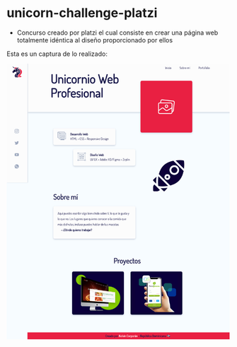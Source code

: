 # unicorn-challenge-platzi
- Concurso creado por platzi el cual consiste en crear una página web totalmente idéntica al diseño proporcionado por ellos


Esta es un captura de lo realizado:

![Challenge Preview](https://github.com/kcorporangomez/unicorn-challenge-platzi/blob/master/assents/img/CapturaVDesktop.png)
